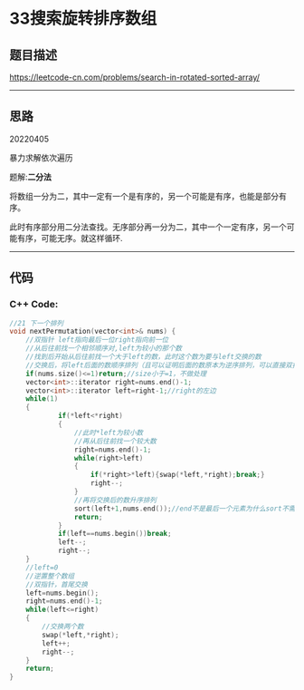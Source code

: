 # 33搜索旋转排序数组
## 题目描述
https://leetcode-cn.com/problems/search-in-rotated-sorted-array/

---

## 思路
20220405

暴力求解依次遍历

题解:**二分法**

将数组一分为二，其中一定有一个是有序的，另一个可能是有序，也能是部分有序。

此时有序部分用二分法查找。无序部分再一分为二，其中一个一定有序，另一个可能有序，可能无序。就这样循环.

---
## 代码
### C++ Code:
```cpp
//21 下一个排列
void nextPermutation(vector<int>& nums) {
    //双指针 left指向最后一位right指向前一位
    //从后往前找一个相邻顺序对,left为较小的那个数
    //找到后开始从后往前找一个大于left的数，此时这个数为要与left交换的数
    //交换后，将left后面的数顺序排列（且可以证明后面的数原本为逆序排列，可以直接双指针交换)
    if(nums.size()<=1)return;//size小于=1，不做处理
    vector<int>::iterator right=nums.end()-1;
    vector<int>::iterator left=right-1;//right的左边
    while(1)
    {
            if(*left<*right)
            {
                //此时*left为较小数
                //再从后往前找一个较大数
                right=nums.end()-1;
                while(right>left)
                {
                    if(*right>*left){swap(*left,*right);break;}
                    right--;
                }
                //再将交换后的数升序排列
                sort(left+1,nums.end());//end不是最后一个元素为什么sort不需要-1？sort区间是前闭后开
                return;
            }
            if(left==nums.begin())break;
            left--;
            right--;
    }
    //left=0
    //逆置整个数组
    //双指针，首尾交换
    left=nums.begin();
    right=nums.end()-1;
    while(left<=right)
    {
        //交换两个数
        swap(*left,*right);
        left++;
        right--;
    }
    return;
}
```
